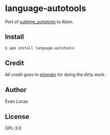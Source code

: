 # language-autotools

Port of [sublime_autotools](https://github.com/ptomato/sublime_autotools) to Atom.

## Install

```bash
$ apm install language-autotools
```

## Credit

All credit goes to [ptomato](https://github.com/ptomato) for doing the dirty work.

## Author

Evan Lucas

## License

GPL-3.0
